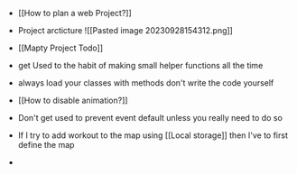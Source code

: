-  [[How to plan a web Project?]]
- Project arcticture
![[Pasted image 20230928154312.png]]
- [[Mapty Project Todo]]
- get Used to the habit of making small helper functions all the time
- always load your classes with methods don't write the code yourself 
- [[How to disable animation?]]
- Don't get used to prevent event default unless you really need to do so

- If I try to add workout to the map using [[Local storage]] then I've to first define the map
- 